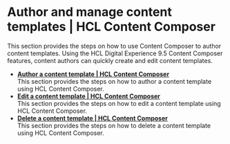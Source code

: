 # Author and manage content templates \| HCL Content Composer

This section provides the steps on how to use Content Composer to author content templates. Using the HCL Digital Experience 9.5 Content Composer features, content authors can quickly create and edit content templates.

-   **[Author a content template \| HCL Content Composer](../usage/author_content_templates)**  
This section provides the steps on how to author a content template using HCL Content Composer.
-   **[Edit a content template \| HCL Content Composer](../usage/edit_a_content_template)**  
This section provides the steps on how to edit a content template using HCL Content Composer.
-   **[Delete a content template \| HCL Content Composer](../usage/delete_a_content_template)**  
This section provides the steps on how to delete a content template using HCL Content Composer.


